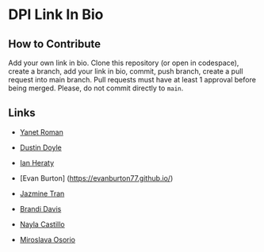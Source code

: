 # DPI Link In Bio

## How to Contribute
Add your own link in bio. Clone this repository (or open in codespace), create a branch, add your link in bio, commit, push branch, create a pull request into main branch. Pull requests must have at least 1 approval before being merged. Please, do not commit directly to `main`. 


## Links






- [Yanet Roman](https://yanettechprep.github.io)

- [Dustin Doyle](https://dantexkilljoy.github.io)
- [Ian Heraty](https://heratyian.github.io/)

- [Evan Burton] (https://evanburton77.github.io/)


- [Jazmine Tran](https://jptran0.github.io/)
- [Brandi Davis](https://brdavis330.github.io/)
- [Nayla Castillo](https://castnay.github.io/)
- [Miroslava Osorio](https://mosorio1.github.io) 

